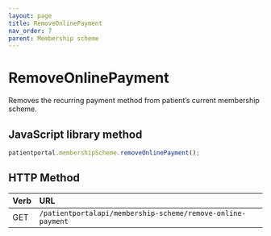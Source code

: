 ```yaml
---
layout: page
title: RemoveOnlinePayment
nav_order: 7
parent: Membership scheme
---
```


# RemoveOnlinePayment

Removes the recurring payment method from patient’s current membership scheme.

## JavaScript library method

```javascript
patientportal.membershipScheme.removeOnlinePayment();
```

## HTTP Method

| Verb | URL                                               |
|:-----|:--------------------------------------------------|
| GET | `/patientportalapi/membership-scheme/remove-online-payment` |
